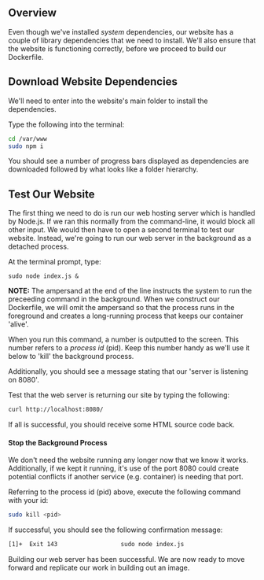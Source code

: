 ## Overview
Even though we've installed _system_ dependencies, our website has a couple of library dependencies that we need to install.  We'll also ensure that the website is functioning correctly, before we proceed to build our Dockerfile.

## Download Website Dependencies
We'll need to enter into the website's main folder to install the dependencies.

Type the following into the terminal:
```bash
cd /var/www
sudo npm i
```

You should see a number of progress bars displayed as dependencies are downloaded followed by what looks like a folder hierarchy.

## Test Our Website
The first thing we need to do is run our web hosting server which is handled by Node.js. If we ran this normally from the command-line, it would block all other input.  We would then have to open a second terminal to test our website.  Instead, we're going to run our web server in the background as a detached process.

At the terminal prompt, type:
```
sudo node index.js &
```

**NOTE:** The ampersand at the end of the line instructs the system to run the preceeding command in the background.  When we construct our Dockerfile, we will omit the ampersand so that the process runs in the foreground and creates a long-running process that keeps our container 'alive'.

When you run this command, a number is outputted to the screen. This number refers to a _process id_ (pid). Keep this number handy as we'll use it below to 'kill' the background process.

Additionally, you should see a message stating that our 'server is listening on 8080'.

Test that the web server is returning our site by typing the following:
```bash
curl http://localhost:8080/
```

If all is successful, you should receive some HTML source code back.

#### Stop the Background Process
We don't need the website running any longer now that we know it works.  Additionally, if we kept it running, it's use of the port 8080 could create potential conflicts if another service (e.g. container) is needing that port.

Referring to the process id (pid) above, execute the following command with your id:
```bash
sudo kill <pid>
```

If successful, you should see the following confirmation message:
```bash
[1]+  Exit 143                  sudo node index.js
```

Building our web server has been successful. We are now ready to move forward and replicate our work in building out an image.